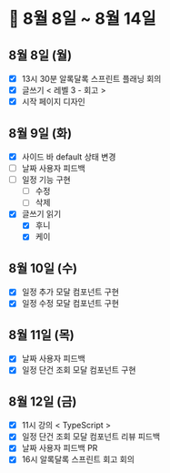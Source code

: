 # 🐯 8월 8일 ~ 8월 14일

## 8월 8일 (월)

- [x] 13시 30분 알록달록 스프린트 플래닝 회의
- [x] 글쓰기 < 레벨 3 - 회고 >
- [x] 시작 페이지 디자인

## 8월 9일 (화)

- [x] 사이드 바 default 상태 변경
- [ ] 날짜 사용자 피드백
- [ ] 일정 기능 구현
  - [ ] 수정
  - [ ] 삭제
- [x] 글쓰기 읽기
  - [x] 후니
  - [x] 케이

## 8월 10일 (수)

- [x] 일정 추가 모달 컴포넌트 구현
- [x] 일정 수정 모달 컴포넌트 구현

## 8월 11일 (목)

- [x] 날짜 사용자 피드백
- [x] 일정 단건 조회 모달 컴포넌트 구현

## 8월 12일 (금)

- [x] 11시 강의 < TypeScript >
- [x] 일정 단건 조회 모달 컴포넌트 리뷰 피드백
- [x] 날짜 사용자 피드백 PR
- [x] 16시 알록달록 스프린트 회고 회의

